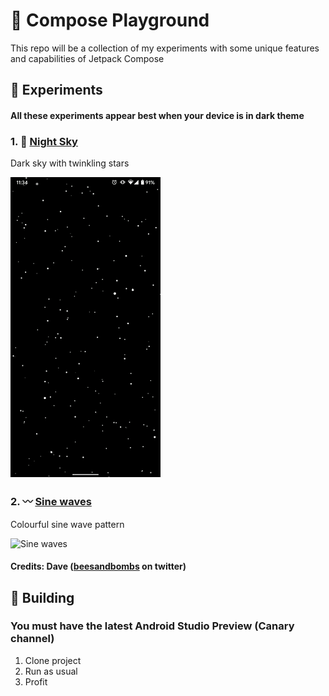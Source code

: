 # 🤹 Compose Playground

This repo will be a collection of my experiments with some unique features and capabilities of Jetpack Compose

## 🔬 Experiments

#### All these experiments appear best when your device is in dark theme

### 1. 🌌 [Night Sky](app/src/main/java/com/k2/composeplayground/ui/NightSky.kt)

Dark sky with twinkling stars

![Night Sky](media/night_sky.gif)

### 2. 〰️ [Sine waves](app/src/main/java/com/k2/composeplayground/ui/Waves.kt)

Colourful sine wave pattern

![Sine waves](media/sine_wave.gif)

#### Credits: Dave ([beesandbombs](https://twitter.com/beesandbombs/status/1396614515228282883) on twitter)

## 🚀 Building

### You must have the latest Android Studio Preview (Canary channel)
1. Clone project
2. Run as usual
3. Profit
